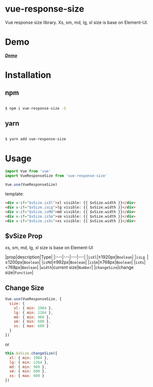 # vue-response-size

Vue response size library. 
Xs, sm, md, lg, xl size is base on Element-UI.

# Demo

[___Demo___](https://xiaocheng555.github.io/vue-response-size/demo/dist/index.html)

# Installation

## npm

```bash

$ npm i vue-response-size -S

```

## yarn

```bash

$ yarn add vue-response-size

```

# Usage

```javascript
import Vue from 'vue'
import VueResponseSize from 'vue-response-size'

Vue.use(VueResponseSize)
```

template:

```html
<div v-if="$vSize.isXl">xl visible: {{ $vSize.width }}</div>
<div v-if="$vSize.isLg">lg visible: {{ $vSize.width }}</div>
<div v-if="$vSize.isMd">md visible: {{ $vSize.width }}</div>
<div v-if="$vSize.isSm">sm visible: {{ $vSize.width }}</div>
<div v-if="$vSize.isXs">xs visible: {{ $vSize.width }}</div>
```

## $vSize Prop

xs, sm, md, lg, xl size is base on Element-UI

|prop|description|Type|
|:---|---|---|---|
|`isXl`|≥1920px|`Boolean`|
|`isLg `|≥1200px|`Boolean`|
|`isMd`|≥992px|`Boolean`|
|`isSm`|≥768px|`Boolean`|
|`isXs`|<768px|`Boolean`|
|`width`|current size|`Number`|
|`changeSize`|change size|`Function`|

## Change Size

```javascript
Vue.use(VueResponseSize, {
  size: {
    xl: { min: 1904 },
    lg: { min: 1264 },
    md: { min: 960 },
    sm: { min: 600 },
    xs: { max: 600 }
  }
})
```

or

```javascript
this.$vSize.changeSize({
  xl: { min: 1904 },
  lg: { min: 1264 },
  md: { min: 960 },
  sm: { min: 600 },
  xs: { max: 600 }
})
```